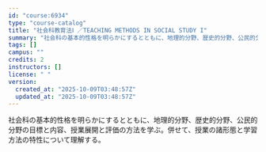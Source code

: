 ```yaml
---
id: "course:6934"
type: "course-catalog"
title: "社会科教育法Ⅰ ／TEACHING METHODS IN SOCIAL STUDY I"
summary: "社会科の基本的性格を明らかにするとともに、地理的分野、歴史的分野、公民的分野の目標と内容、授業展開と評価の方法を学ぶ。併せて、授業の諸形態と学習方法の特性について理解する。"
tags: []
campus: ""
credits: 2
instructors: []
license: " "
version:
  created_at: "2025-10-09T03:48:57Z"
  updated_at: "2025-10-09T03:48:57Z"
---
```


社会科の基本的性格を明らかにするとともに、地理的分野、歴史的分野、公民的分野の目標と内容、授業展開と評価の方法を学ぶ。併せて、授業の諸形態と学習方法の特性について理解する。
